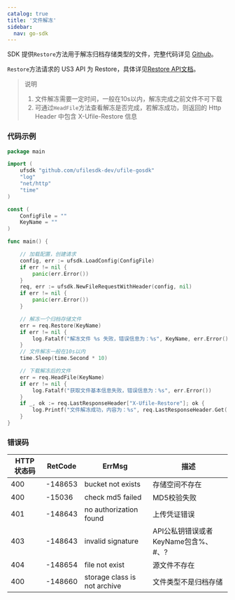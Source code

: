 ```yaml
---
catalog: true  
title: '文件解冻'
sidebar:
  nav: go-sdk
---
```


SDK 提供`Restore`方法用于解冻归档存储类型的文件，完整代码详见 [Github](https://github.com/ufilesdk-dev/ufile-gosdk/blob/master/file.go)。

`Restore`方法请求的 US3 API 为 Restore，具体详见[Restore API文档](https://docs.ucloud.cn/api/ufile-api/restore)。

> 说明
> 1. 文件解冻需要一定时间，一般在10s以内，解冻完成之前文件不可下载
> 2. 可通过`HeadFile`方法查看解冻是否完成，若解冻成功，则返回的 Http Header 中包含 X-Ufile-Restore 信息

### 代码示例

<div class="copyable" markdown="1">

```go
package main

import (
	ufsdk "github.com/ufilesdk-dev/ufile-gosdk"
	"log"
	"net/http"
	"time"
)

const (
	ConfigFile = ""
	KeyName = ""
)

func main() {

	// 加载配置，创建请求
	config, err := ufsdk.LoadConfig(ConfigFile)
	if err != nil {
		panic(err.Error())
	}
	req, err := ufsdk.NewFileRequestWithHeader(config, nil)
	if err != nil {
		panic(err.Error())
	}

	// 解冻一个归档存储文件
	err = req.Restore(KeyName)
	if err != nil {
		log.Fatalf("解冻文件 %s 失败，错误信息为：%s", KeyName, err.Error())
	}
	// 文件解冻一般在10s以内
	time.Sleep(time.Second * 10)

	// 下载解冻后的文件
	err = req.HeadFile(KeyName)
	if err != nil {
		log.Fatalf("获取文件基本信息失败，错误信息为：%s", err.Error())
	}
	if _, ok := req.LastResponseHeader["X-Ufile-Restore"]; ok {
		log.Printf("文件解冻成功，内容为：%s", req.LastResponseHeader.Get("X-Ufile-Restore"))
	}
}

```
</div>

### 错误码

| HTTP 状态码 | RetCode | ErrMsg                 | 描述                                |
| ----------- | ------- | ---------------------- | ----------------------------------- |
| 400         | -148653 | bucket not exists      | 存储空间不存在                      |
| 400         | -15036  | check md5 failed       | MD5校验失败                         |
| 401         | -148643 | no authorization found | 上传凭证错误                        |
| 403         | -148643 | invalid signature      | API公私钥错误或者KeyName包含%、#、? |
| 404         | -148654 | file not exist         | 源文件不存在                        |
| 400         | -148660 | storage class is not archive | 文件类型不是归档存储 |

